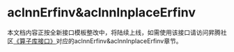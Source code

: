 # aclnnErfinv&aclnnInplaceErfinv

本文档内容正按全新接口模板整改中，将陆续上线，如需使用该接口请访问昇腾社区[《算子库接口》](https://hiascend.com/document/redirect/CannCommunityOplist)对应的aclnnErfinv&aclnnInplaceErfinv章节。
